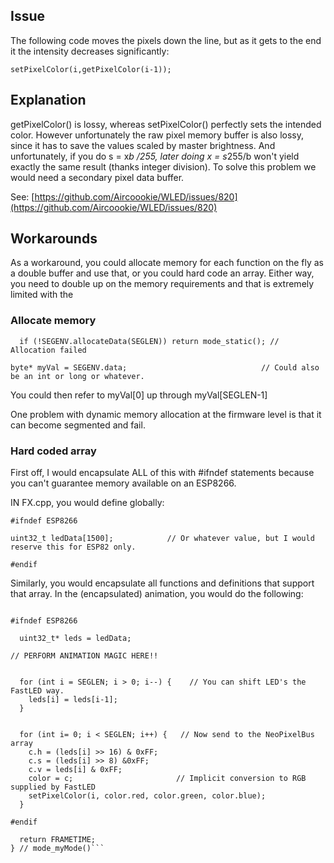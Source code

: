 ## Issue
The following code moves the pixels down the line, but as it gets to the end it the intensity decreases significantly:

`setPixelColor(i,getPixelColor(i-1));`

## Explanation

getPixelColor() is lossy, whereas setPixelColor() perfectly sets the intended color. However unfortunately the raw pixel memory buffer is also lossy, since it has to save the values scaled by master brightness. And unfortunately, if you do s = x*b /255, later doing x = s*255/b won't yield exactly the same result (thanks integer division). To solve this problem we would need a secondary pixel data buffer.

See: [https://github.com/Aircoookie/WLED/issues/820](https://github.com/Aircoookie/WLED/issues/820)

## Workarounds
As a workaround, you could allocate memory for each function on the fly as a double buffer and use that, or you could hard code an array. Either way, you need to double up on the memory requirements and that is extremely limited with the 

### Allocate memory
`  if (!SEGENV.allocateData(SEGLEN)) return mode_static(); // Allocation failed`

  `byte* myVal = SEGENV.data;                              // Could also be an int or long or whatever.`

  You could then refer to myVal[0] up through myVal[SEGLEN-1]

One problem with dynamic memory allocation at the firmware level is that it can become segmented and fail.

### Hard coded array

First off, I would encapsulate ALL of this with #ifndef statements because you can't guarantee memory available on an ESP8266.

IN FX.cpp, you would define globally:

`#ifndef ESP8266`

`uint32_t ledData[1500];            // Or whatever value, but I would reserve this for ESP82 only.`

`#endif`

Similarly, you would encapsulate all functions and definitions that support that array. In the (encapsulated) animation, you would do the following:

```uint16_t WS2812FX::mode_myMode(void) {

#ifndef ESP8266

  uint32_t* leds = ledData;

// PERFORM ANIMATION MAGIC HERE!!


  for (int i = SEGLEN; i > 0; i--) {    // You can shift LED's the FastLED way.
    leds[i] = leds[i-1];
  }


  for (int i= 0; i < SEGLEN; i++) {   // Now send to the NeoPixelBus array
    c.h = (leds[i] >> 16) & 0xFF;
    c.s = (leds[i] >> 8) &0xFF;
    c.v = leds[i] & 0xFF;
    color = c;                       // Implicit conversion to RGB supplied by FastLED
    setPixelColor(i, color.red, color.green, color.blue);
  }

#endif

  return FRAMETIME;
} // mode_myMode()```